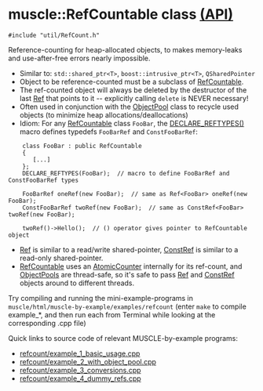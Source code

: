 # muscle::RefCountable class [(API)](https://public.msli.com/lcs/muscle/html/classmuscle_1_1RefCountable.html)

```#include "util/RefCount.h"```

Reference-counting for heap-allocated objects, to makes memory-leaks and use-after-free errors nearly impossible.

* Similar to: `std::shared_ptr<T>`, `boost::intrusive_ptr<T>`, `QSharedPointer`
* Object to be reference-counted must be a subclass of [RefCountable](https://public.msli.com/lcs/muscle/html/classmuscle_1_1RefCountable.html).
* The ref-counted object will always be deleted by the destructor of the last [Ref](https://public.msli.com/lcs/muscle/html/singletonmuscle_1_1Ref.html) that points to it -- explicitly calling `delete` is NEVER necessary!
* Often used in conjunction with the [ObjectPool](https://public.msli.com/lcs/muscle/html/classmuscle_1_1ObjectPool.html) class to recycle used objects (to minimize heap allocations/deallocations)
* Idiom:  For any [RefCountable](https://public.msli.com/lcs/muscle/html/classmuscle_1_1RefCountable.html) class `FooBar`, the [DECLARE_REFTYPES()](https://public.msli.com/lcs/muscle/html/RefCount_8h.html#a5f9b4b0acbe24ff62f3cfddaa4b01d88) macro defines typedefs `FooBarRef` and `ConstFooBarRef`:

```
    class FooBar : public RefCountable
    {
       [...]
    };
    DECLARE_REFTYPES(FooBar);  // macro to define FooBarRef and ConstFooBarRef types

    FooBarRef oneRef(new FooBar);  // same as Ref<FooBar> oneRef(new FooBar);
    ConstFooBarRef twoRef(new FooBar);  // same as ConstRef<FooBar> twoRef(new FooBar);

    twoRef()->Hello();  // () operator gives pointer to RefCountable object
```
* [Ref](https://public.msli.com/lcs/muscle/html/singletonmuscle_1_1Ref.html) is similar to a read/write shared-pointer, [ConstRef](https://public.msli.com/lcs/muscle/html/singletonmuscle_1_1ConstRef.html) is similar to a read-only shared-pointer.
* [RefCountable](https://public.msli.com/lcs/muscle/html/classmuscle_1_1RefCountable.html) uses an [AtomicCounter](https://public.msli.com/lcs/muscle/html/classmuscle_1_1AtomicCounter.html) internally for its ref-count, and [ObjectPools](https://public.msli.com/lcs/muscle/html/classmuscle_1_1ObjectPool.html) are thread-safe, so it's safe to pass [Ref](https://public.msli.com/lcs/muscle/html/singletonmuscle_1_1Ref.html) and [ConstRef](https://public.msli.com/lcs/muscle/html/singletonmuscle_1_1ConstRef.html) objects around to different threads.

Try compiling and running the mini-example-programs in `muscle/html/muscle-by-example/examples/refcount` (enter `make` to compile example_*, and then run each from Terminal while looking at the corresponding .cpp file)

Quick links to source code of relevant MUSCLE-by-example programs:

* [refcount/example_1_basic_usage.cpp](https://public.msli.com/lcs/muscle/muscle/html/muscle-by-example/examples/refcount/example_1_basic_usage.cpp)
* [refcount/example_2_with_object_pool.cpp](https://public.msli.com/lcs/muscle/muscle/html/muscle-by-example/examples/refcount/example_2_with_object_pool.cpp)
* [refcount/example_3_conversions.cpp](https://public.msli.com/lcs/muscle/muscle/html/muscle-by-example/examples/refcount/example_3_conversions.cpp)
* [refcount/example_4_dummy_refs.cpp](https://public.msli.com/lcs/muscle/muscle/html/muscle-by-example/examples/refcount/example_4_dummy_refs.cpp)
